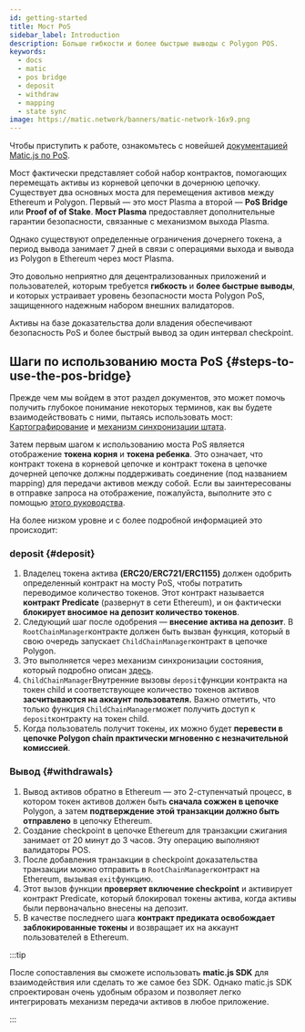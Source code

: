 ```yaml
---
id: getting-started
title: Мост PoS
sidebar_label: Introduction
description: Больше гибкости и более быстрые выводы с Polygon POS.
keywords:
  - docs
  - matic
  - pos bridge
  - deposit
  - withdraw
  - mapping
  - state sync
image: https://matic.network/banners/matic-network-16x9.png
---
```


Чтобы приступить к работе, ознакомьтесь с новейшей [документацией Matic.js по PoS](../matic-js/get-started.md).

Мост фактически представляет собой набор контрактов, помогающих перемещать активы из корневой цепочки в дочернюю цепочку. Существует два основных моста для перемещения активов между Ethereum и Polygon. Первый — это мост Plasma а второй — **PoS Bridge** или **Proof of of Stake**. **Мост Plasma** предоставляет дополнительные гарантии безопасности, связанные с механизмом выхода Plasma.

Однако существуют определенные ограничения дочернего токена, а период вывода занимает 7 дней в связи с операциями выхода и вывода из Polygon в Ethereum через мост Plasma.

Это довольно неприятно для децентрализованных приложений и пользователей, которым требуется **гибкость** и **более быстрые выводы**, и которых устраивает уровень безопасности моста Polygon PoS, защищенного надежным набором внешних валидаторов.

Активы на базе доказательства доли владения обеспечивают безопасность PoS и более быстрый вывод за один интервал checkpoint.

## Шаги по использованию моста PoS {#steps-to-use-the-pos-bridge}

Прежде чем мы войдем в этот раздел документов, это может помочь получить глубокое понимание некоторых терминов, как вы будете взаимодействовать с ними, пытаясь использовать мост: [Картографирование](https://docs.polygon.technology/docs/develop/ethereum-polygon/submit-mapping-request/) и [механизм синхронизации штата](https://docs.polygon.technology/docs/pos/state-sync/state-sync/).

Затем первым шагом к использованию моста PoS является отображение **токена корня** и **токена ребенка**. Это означает, что контракт токена в корневой цепочке и контракт токена в цепочке дочерней цепочке должны поддерживать соединение (под названием mapping) для передачи активов между собой. Если вы заинтересованы в отправке запроса на отображение, пожалуйста, выполните это с помощью [этого руководства](/docs/develop/ethereum-polygon/submit-mapping-request/).

На более низком уровне и с более подробной информацией это происходит:

### deposit {#deposit}

  1. Владелец токена актива **(ERC20/ERC721/ERC1155)** должен одобрить определенный контракт на мосту PoS, чтобы потратить переводимое количество токенов. Этот контракт называется **контракт Predicate** (развернут в сети Ethereum), и он фактически **блокирует вносимое на депозит количество токенов**.
  2. Следующий шаг после одобрения — **внесение актива на депозит**. В `RootChainManager`контракте должен быть вызван функция, который в свою очередь запускает `ChildChainManager`контракт в цепочке Polygon.
  3. Это выполняется через механизм синхронизации состояния, который подробно описан [здесь](/docs/pos/state-sync/state-sync/).
  4. `ChildChainManager`Внутренние вызовы `deposit`функции контракта на токен child и соответствующее количество токенов активов **засчитываются на аккаунт пользователя.** Важно отметить, что только функция `ChildChainManager`может получить доступ к `deposit`контракту на токен child.
  5. Когда пользователь получит токены, их можно будет **перевести в цепочке Polygon chain практически мгновенно с незначительной комиссией**.

### Вывод {#withdrawals}

  1. Вывод активов обратно в Ethereum — это 2-ступенчатый процесс, в котором токен активов должен быть **сначала сожжен в цепочке** Polygon, а затем **подтверждение этой транзакции должно быть отправлено** в цепочку Ethereum.
  2. Создание checkpoint в цепочке Ethereum для транзакции сжигания занимает от 20 минут до 3 часов. Эту операцию выполняют валидаторы POS.
  3. После добавления транзакции в checkpoint доказательства транзакции можно отправить в `RootChainManager`контракт на Ethereum, вызывая `exit`функцию.
  4. Этот вызов функции **проверяет включение checkpoint** и активирует контракт Predicate, который блокировал токены актива, когда активы были первоначально внесены на депозит.
  5. В качестве последнего шага **контракт предиката освобождает заблокированные токены** и возвращает их на аккаунт пользователей в Ethereum.

:::tip

После сопоставления вы сможете использовать **matic.js SDK** для взаимодействия или сделать то же самое без SDK. Однако matic.js SDK спроектирован очень удобным образом и позволяет легко интегрировать механизм передачи активов в любое приложение.

:::